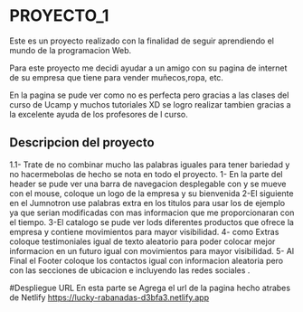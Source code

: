 # PROYECTO_1
Este es un proyecto realizado con la finalidad de seguir aprendiendo el mundo de la programacion Web.

Para este proyecto  me decidi ayudar a un amigo con su pagina de internet de su empresa que tiene para vender muñecos,ropa, etc.

En la pagina se pude ver como no es perfecta pero gracias a las clases del curso de Ucamp y muchos tutoriales XD se logro realizar tambien gracias a la excelente ayuda de los profesores de l curso.
## Descripcion del proyecto
1.1- Trate de no combinar mucho las palabras iguales para tener bariedad y no hacermebolas  de hecho se nota en todo el proyecto.
1- En la parte del header se pude ver una barra de navegacion desplegable con y se mueve con el mouse, coloque un logo de la empresa y su bienvenida 
2-El siguiente en el Jumnotron use palabras extra en los titulos para usar los de ejemplo ya que serian modificadas con mas informacion que me proporcionaran con el tiempo.
3-El catalogo se pude ver lods diferentes productos que ofrece la empresa y contiene movimientos para mayor visibilidad.
4- como Extras coloque testimoniales igual de texto aleatorio para poder colocar mejor informacion en un futuro igual con movimientos para mayor visibilidad.
5- Al Final el Footer coloque los contactos igual con informacion aleatoria pero con las secciones de ubicacion e incluyendo las redes sociales .

#Despliegue URL
En esta parte se Agrega el url de la pagina hecho atrabes de Netlify 
https://lucky-rabanadas-d3bfa3.netlify.app